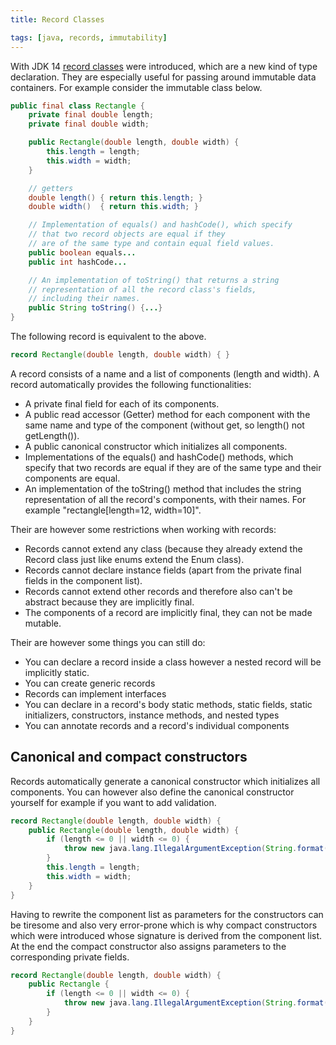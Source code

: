 ```yaml
---
title: Record Classes

tags: [java, records, immutability]
---
```


With JDK 14 [record classes](https://docs.oracle.com/en/java/javase/18/language/records.html) were introduced, which are a new kind of type declaration. They are especially useful for passing around immutable data containers. For example consider the immutable class below.

```java
public final class Rectangle {
    private final double length;
    private final double width;

    public Rectangle(double length, double width) {
        this.length = length;
        this.width = width;
    }

    // getters
    double length() { return this.length; }
    double width()  { return this.width; }

    // Implementation of equals() and hashCode(), which specify
    // that two record objects are equal if they
    // are of the same type and contain equal field values.
    public boolean equals...
    public int hashCode...

    // An implementation of toString() that returns a string
    // representation of all the record class's fields,
    // including their names.
    public String toString() {...}
}
```

The following record is equivalent to the above.

```java
record Rectangle(double length, double width) { }
```

A record consists of a name and a list of components (length and width). A record automatically provides the following functionalities:

- A private final field for each of its components.
- A public read accessor (Getter) method for each component with the same name and type of the component (without get, so length() not getLength()).
- A public canonical constructor which initializes all components.
- Implementations of the equals() and hashCode() methods, which specify that two records are equal if they are of the same type and their components are equal.
- An implementation of the toString() method that includes the string representation of all the record's components, with their names. For example "rectangle[length=12, width=10]".

Their are however some restrictions when working with records:

- Records cannot extend any class (because they already extend the Record class just like enums extend the Enum class).
- Records cannot declare instance fields (apart from the private final fields in the component list).
- Records cannot extend other records and therefore also can't be abstract because they are implicitly final.
- The components of a record are implicitly final, they can not be made mutable.

Their are however some things you can still do:

- You can declare a record inside a class however a nested record will be implicitly static.
- You can create generic records
- Records can implement interfaces
- You can declare in a record's body static methods, static fields, static initializers, constructors, instance methods, and nested types
- You can annotate records and a record's individual components

## Canonical and compact constructors

Records automatically generate a canonical constructor which initializes all components. You can however also define the canonical constructor yourself for example if you want to add validation.

```java
record Rectangle(double length, double width) {
    public Rectangle(double length, double width) {
        if (length <= 0 || width <= 0) {
            throw new java.lang.IllegalArgumentException(String.format("Invalid dimensions: %f, %f", length, width));
        }
        this.length = length;
        this.width = width;
    }
}
```

Having to rewrite the component list as parameters for the constructors can be tiresome and also very error-prone which is why compact constructors which were introduced whose signature is derived from the component list. At the end the compact constructor also assigns parameters to the corresponding private fields.

```java
record Rectangle(double length, double width) {
    public Rectangle {
        if (length <= 0 || width <= 0) {
            throw new java.lang.IllegalArgumentException(String.format("Invalid dimensions: %f, %f", length, width));
        }
    }
}
```
